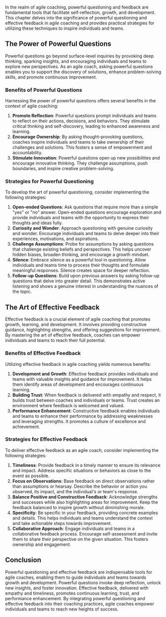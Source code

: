 
In the realm of agile coaching, powerful questioning and feedback are fundamental tools that facilitate self-reflection, growth, and development. This chapter delves into the significance of powerful questioning and effective feedback in agile coaching and provides practical strategies for utilizing these techniques to inspire individuals and teams.

## The Power of Powerful Questions

Powerful questions go beyond surface-level inquiries by provoking deep thinking, sparking insights, and encouraging individuals and teams to explore new perspectives. As an agile coach, asking powerful questions enables you to support the discovery of solutions, enhance problem-solving skills, and promote continuous improvement.

### Benefits of Powerful Questions

Harnessing the power of powerful questions offers several benefits in the context of agile coaching:

1. **Promote Reflection**: Powerful questions prompt individuals and teams to reflect on their actions, decisions, and behaviors. They stimulate critical thinking and self-discovery, leading to enhanced awareness and learning.
2. **Encourage Ownership**: By asking thought-provoking questions, coaches inspire individuals and teams to take ownership of their challenges and solutions. This fosters a sense of empowerment and accountability.
3. **Stimulate Innovation**: Powerful questions open up new possibilities and encourage innovative thinking. They challenge assumptions, push boundaries, and inspire creative problem-solving.

### Strategies for Powerful Questioning

To develop the art of powerful questioning, consider implementing the following strategies:

1. **Open-ended Questions**: Ask questions that require more than a simple "yes" or "no" answer. Open-ended questions encourage exploration and provide individuals and teams with the opportunity to express their thoughts and ideas fully.
2. **Curiosity and Wonder**: Approach questioning with genuine curiosity and wonder. Encourage individuals and teams to delve deeper into their experiences, motivations, and aspirations.
3. **Challenge Assumptions**: Probe for assumptions by asking questions that challenge existing beliefs and perspectives. This helps uncover hidden biases, broaden thinking, and encourage a growth mindset.
4. **Silence**: Embrace silence as a powerful tool in questioning. Allow individuals and teams time to process their thoughts and formulate meaningful responses. Silence creates space for deeper reflection.
5. **Follow-up Questions**: Build upon previous answers by asking follow-up questions that delve into greater detail. This demonstrates active listening and shows a genuine interest in understanding the nuances of the topic.

## The Art of Effective Feedback

Effective feedback is a crucial element of agile coaching that promotes growth, learning, and development. It involves providing constructive guidance, highlighting strengths, and offering suggestions for improvement. By mastering the art of effective feedback, coaches can empower individuals and teams to reach their full potential.

### Benefits of Effective Feedback

Utilizing effective feedback in agile coaching yields numerous benefits:

1. **Development and Growth**: Effective feedback provides individuals and teams with valuable insights and guidance for improvement. It helps them identify areas of development and encourages continuous learning.
2. **Building Trust**: When feedback is delivered with empathy and respect, it builds trust between coaches and individuals or teams. Trust creates an environment where feedback is welcomed and valued.
3. **Performance Enhancement**: Constructive feedback enables individuals and teams to enhance their performance by addressing weaknesses and leveraging strengths. It promotes a culture of excellence and achievement.

### Strategies for Effective Feedback

To deliver effective feedback as an agile coach, consider implementing the following strategies:

1. **Timeliness**: Provide feedback in a timely manner to ensure its relevance and impact. Address specific situations or behaviors as close to the event as possible.
2. **Focus on Observations**: Base feedback on direct observations rather than assumptions or hearsay. Describe the behavior or action you observed, its impact, and the individual's or team's response.
3. **Balance Positive and Constructive Feedback**: Acknowledge strengths and successes while also highlighting areas for improvement. Keep the feedback balanced to inspire growth without diminishing morale.
4. **Specificity**: Be specific in your feedback, providing concrete examples and details. This helps individuals and teams understand the context and take actionable steps towards improvement.
5. **Collaborative Approach**: Engage individuals and teams in a collaborative feedback process. Encourage self-assessment and invite them to share their perspective on the given situation. This fosters ownership and engagement.

## Conclusion

Powerful questioning and effective feedback are indispensable tools for agile coaches, enabling them to guide individuals and teams towards growth and development. Powerful questions invoke deep reflection, unlock new insights, and foster innovation. Effective feedback, delivered with empathy and timeliness, promotes continuous learning, trust, and performance enhancement. By integrating powerful questioning and effective feedback into their coaching practices, agile coaches empower individuals and teams to reach new heights of success.
